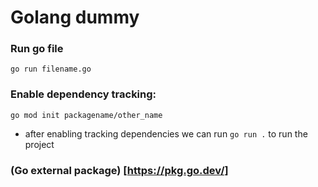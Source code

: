 # Golang dummy

### Run go file
`go run filename.go`

### Enable dependency tracking:
`go mod init packagename/other_name`
- after enabling tracking dependencies we can run `go run .` to run the project

### (Go external package) [https://pkg.go.dev/]

